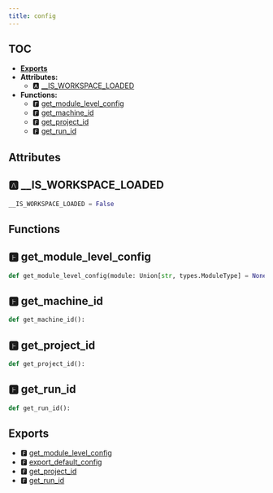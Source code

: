```yaml
---
title: config
---
```


## TOC

- **[Exports](#exports)**
- **Attributes:**
  - 🅰 [\_\_IS\_WORKSPACE\_LOADED](#🅰-__is_workspace_loaded)
- **Functions:**
  - 🅵 [get\_module\_level\_config](#🅵-get_module_level_config)
  - 🅵 [get\_machine\_id](#🅵-get_machine_id)
  - 🅵 [get\_project\_id](#🅵-get_project_id)
  - 🅵 [get\_run\_id](#🅵-get_run_id)

## Attributes

## 🅰 \_\_IS\_WORKSPACE\_LOADED

```python
__IS_WORKSPACE_LOADED = False
```


## Functions

## 🅵 get\_module\_level\_config

```python
def get_module_level_config(module: Union[str, types.ModuleType] = None):
```
## 🅵 get\_machine\_id

```python
def get_machine_id():
```
## 🅵 get\_project\_id

```python
def get_project_id():
```
## 🅵 get\_run\_id

```python
def get_run_id():
```

## Exports

- 🅵 [get\_module\_level\_config](#🅵-get_module_level_config)
- 🅵 [export\_default\_config](project#🅵-export_default_config)
- 🅵 [get\_project\_id](#🅵-get_project_id)
- 🅵 [get\_run\_id](#🅵-get_run_id)
